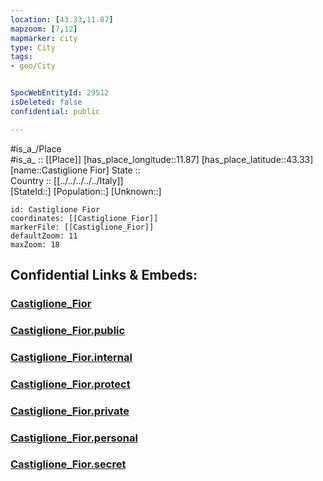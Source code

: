 ```yaml
---
location: [43.33,11.87] 
mapzoom: [7,12] 
mapmarker: city 
type: City
tags:
- geo/City


SpocWebEntityId: 29512
isDeleted: false
confidential: public

---
```

#is_a_/Place  
#is_a_ :: [[Place]] 
[has_place_longitude::11.87] 
[has_place_latitude::43.33] 
[name::Castiglione Fior] 
State ::  
Country :: [[../../../../../Italy]]  
[StateId::] 
[Population::] 
[Unknown::] 


```leaflet
id: Castiglione Fior
coordinates: [[Castiglione_Fior]] 
markerFile: [[Castiglione_Fior]] 
defaultZoom: 11 
maxZoom: 18
```


## Confidential Links & Embeds: 

### [Castiglione_Fior](/_Standards/Earth/Continent/Europe/Europe~South/Italy/regions~Italy/Tuscany/Arezzo.Province/City/Castiglione_Fior.md) 

### [Castiglione_Fior.public](/_public/Earth/Continent/Europe/Europe~South/Italy/regions~Italy/Tuscany/Arezzo.Province/City/Castiglione_Fior.public.md) 

### [Castiglione_Fior.internal](/_internal/Earth/Continent/Europe/Europe~South/Italy/regions~Italy/Tuscany/Arezzo.Province/City/Castiglione_Fior.internal.md) 

### [Castiglione_Fior.protect](/_protect/Earth/Continent/Europe/Europe~South/Italy/regions~Italy/Tuscany/Arezzo.Province/City/Castiglione_Fior.protect.md) 

### [Castiglione_Fior.private](/_private/Earth/Continent/Europe/Europe~South/Italy/regions~Italy/Tuscany/Arezzo.Province/City/Castiglione_Fior.private.md) 

### [Castiglione_Fior.personal](/_personal/Earth/Continent/Europe/Europe~South/Italy/regions~Italy/Tuscany/Arezzo.Province/City/Castiglione_Fior.personal.md) 

### [Castiglione_Fior.secret](/_secret/Earth/Continent/Europe/Europe~South/Italy/regions~Italy/Tuscany/Arezzo.Province/City/Castiglione_Fior.secret.md)

